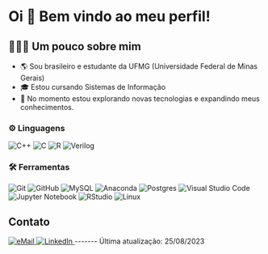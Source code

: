 # Oi 👋 Bem vindo ao meu perfil!

## 👨🏻‍💻 Um pouco sobre mim
* 🌎 Sou brasileiro e estudante da UFMG (Universidade Federal de Minas Gerais)
* 🎓 Estou cursando Sistemas de Informação
* 🤔 No momento estou explorando novas tecnologias e expandindo meus conhecimentos.

### ⚙️ Linguagens

![C++](https://img.shields.io/badge/c++%20-%2300599C.svg?&style=for-the-badge&logo=c%2B%2B&ogoColor=white)
![C](https://img.shields.io/badge/c-%2300BFFF.svg?style=for-the-badge&logo=c&logoColor=white)
![R](https://img.shields.io/badge/R-%2300599C.svg?style=for-the-badge&logo=R&logoColor=white)
![Verilog](https://img.shields.io/badge/Verilog-%23005166.svg?style=for-the-badge&logo=verilog&logoColor=white)

### 🛠 Ferramentas

![Git](https://img.shields.io/badge/git%20-%23F05033.svg?&style=for-the-badge&logo=git&logoColor=white&Color=c95410)
![GitHub](https://img.shields.io/badge/github%20-%23121011.svg?&style=for-the-badge&logo=github&logoColor=white&color=283238)
![MySQL](https://img.shields.io/badge/mysql-%2300f.svg?style=for-the-badge&logo=mysql&logoColor=white)
![Anaconda](https://img.shields.io/badge/Anaconda-%2344A833.svg?style=for-the-badge&logo=anaconda&logoColor=white)
![Postgres](https://img.shields.io/badge/postgres-%23316192.svg?&style=for-the-badge&logo=postgresql&logoColor=white)
![Visual Studio Code](https://img.shields.io/badge/VS%20Code-0078d7.svg?style=for-the-badge&logo=visual-studio-code&logoColor=white)
![Jupyter Notebook](https://img.shields.io/badge/jupyter-%23FA0F00.svg?style=for-the-badge&logo=jupyter&logoColor=white)
![RStudio](https://img.shields.io/badge/RStudio-%2300599C.svg?style=for-the-badge&logo=RStudio&logoColor=white)
![Linux](https://img.shields.io/badge/Linux-FCC624?style=for-the-badge&logo=linux&logoColor=black)

## Contato

<a href="mailto:iagoalves.voador@gmail.com">
<img alt="eMail" src="https://img.shields.io/badge/iagoalves.voador@gmail.com-D14836?style=for-the-badge&logo=gmail&logoColor=white" />
</a>
<a href="https://www.linkedin.com/in/iago-alves-73844328a/">
<img alt="LinkedIn" src="https://img.shields.io/badge/iago-alves-73844328a-D14836?style=for-the-badge&logo=linkedin&logoColor=white" />
</a>
-------
Última atualização: 25/08/2023
